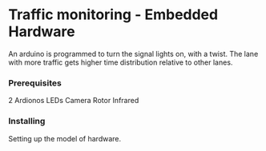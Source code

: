 # Traffic monitoring - Embedded Hardware

An arduino is programmed to turn the signal lights on, with a twist. The lane with more traffic gets higher time distribution relative to other lanes.  

### Prerequisites

2 Ardionos
LEDs
Camera
Rotor
Infrared

### Installing

Setting up the model of hardware.  
